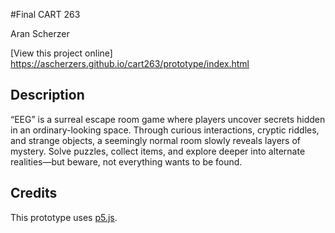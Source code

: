 #Final CART 263

Aran Scherzer

[View this project online] https://ascherzers.github.io/cart263/prototype/index.html

## Description

“EEG” is a surreal escape room game where players uncover secrets hidden in an ordinary-looking space. Through curious interactions, cryptic riddles, and strange objects, a seemingly normal room slowly reveals layers of mystery. Solve puzzles, collect items, and explore deeper into alternate realities—but beware, not everything wants to be found.


## Credits

This prototype uses [p5.js](https://p5js.org).
